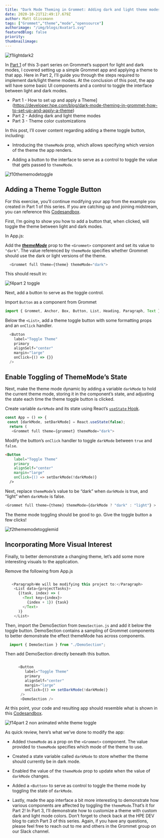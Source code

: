 ```yaml
---
title: "Dark Mode Theming in Grommet: Adding dark and light theme modes"
date: 2020-10-21T12:49:17.679Z
author: Matt Glissmann 
tags: ["Grommet","theme","mode","opensource"]
authorimage: "/img/blogs/Avatar1.svg"
featuredBlog: false
priority:
thumbnailimage:
---
```

![f1lightdark2](https://hpe-developer-portal.s3.amazonaws.com/uploads/media/2020/9/f1lightdark2-1603286799167.png)

In [Part 1](https://developer.hpe.com/blog/dark-mode-theming-in-grommet-how-to-set-up-and-apply-a-theme) of this 3-part series on Grommet’s support for light and dark modes, I covered setting up a simple Grommet app and applying a theme to that app. Here in Part 2, I’ll guide you through the steps required to implement dark/light theme modes. At the conclusion of this post, the app will have some basic UI components and a control to toggle the interface between light and dark modes.

- Part 1 - How to set up and apply a Theme](https://developer.hpe.com/blog/dark-mode-theming-in-grommet-how-to-set-up-and-apply-a-theme)
- Part 2 - Adding dark and light theme modes
- Part 3 - Theme color customizations

In this post, I’ll cover content regarding adding a theme toggle button, including:
  
* Introducing the `themeMode` prop, which allows specifying which version of the theme the app renders.
   
* Adding a button to the interface to serve as a control to toggle the value that gets passed to `themeMode`. 

![f10thememodetoggle](https://hpe-developer-portal.s3.amazonaws.com/uploads/media/2020/9/f10thememodetoggle-1603286872853.gif)

## Adding a Theme Toggle Button
For this exercise, you’ll continue modifying your app from the example you created in Part 1 of this series.  If you are catching up and joining midstream, you can reference this [Codesandbox](https://codesandbox.io/s/grommet-theme-toggle-1adding-theme-rg91i?file=/src/App.js).
   
First, I’m going to show you how to add a button that, when clicked, will toggle the theme between light and dark modes.
    
In App.js:
    
Add the [_**themeMode**_](https://v2.grommet.io/grommet#themeMode) prop to the `<Grommet>` component and set its value to `"dark"`. The value referenced by `themeMode` specifies whether Grommet should use the dark or light versions of the theme.



```javascript
  <Grommet full theme={theme} themeMode="dark">
```

This should result in:


![f4part 2 toggle](https://hpe-developer-portal.s3.amazonaws.com/uploads/media/2020/9/f4part-2-toggle-1603286827841.png)

Next, add a button to serve as the toggle control.
      
Import `Button` as a component from Grommet
     

```javascript
import { Grommet, Anchor, Box, Button, List, Heading, Paragraph, Text } from "grommet";
```
Below the `<List>`, add a theme toggle button with some formatting props and an `onClick` handler.

```javascript
  <Button
    label="Toggle Theme"
    primary
    alignSelf="center"
    margin="large"
    onClick={() => {}} 
  />
```
## Enable Toggling of ThemeMode’s State
Next, make the theme mode dynamic by adding a variable `darkMode` to hold the current theme mode, storing it in the component’s state, and adjusting the state each time the theme toggle button is clicked.
   
Create variable `darkMode` and its state using React’s [`useState` Hook](https://reactjs.org/docs/hooks-state.html).


```javascript
const App = () => {
 const [darkMode, setDarkMode] = React.useState(false);
  return (
   <Grommet full theme={grommet} themeMode="dark">

```

Modify the button’s `onClick` handler to toggle `darkMode` between `true` and `false`.


```html
<Button
    label="Toggle Theme"
    primary
    alignSelf="center"
    margin="large"
    onClick={() => setDarkMode(!darkMode)}
  />

```

Next, replace `themeMode`’s value to be “dark” when `darkMode` is true, and “light” when `darkMode` is false.

```javascript 
<Grommet full theme={theme} themeMode={darkMode ? "dark" : "light"} >
```

The theme mode toggling should be good to go. Give the toggle button a few clicks!

![f2thememodetogglemid](https://hpe-developer-portal.s3.amazonaws.com/uploads/media/2020/9/f2thememodetogglemid-1603286807584.gif)

## Incorporating More Visual Interest
Finally, to better demonstrate a changing theme, let’s add some more interesting visuals to the application.

Remove the following from App.js

 
```javascript

   <Paragraph>We will be modifying this project to:</Paragraph>
    <List data={projectTasks}>
      {(task, index) => (
        <Text key={index}>
          {index + 1}) {task}
        </Text>
      )}
    </List>
```

Then, import the DemoSection from `DemoSection.js` and add it below the toggle button. DemoSection contains a sampling of Grommet components to better demonstrate the effect themeMode has across components.


```javascript
  import { DemoSection } from "./DemoSection";	
```

Then add DemoSection directly beneath this button.


```javascript

      <Button
         label="Toggle Theme"
         primary
         alignSelf="center"
         margin="large"
         onClick={() => setDarkMode(!darkMode)}
       />
       <DemoSection />
```

At this point, your code and resulting app should resemble what is shown in this [Codesandbox](https://codesandbox.io/s/grommet-theme-toggle-2addtogglebutton-txbux?file=/src/App.js).

![f14part 2 non animated white theme toggle](https://hpe-developer-portal.s3.amazonaws.com/uploads/media/2020/9/f14part-2-non-animated-white-theme-toggle-1603286900031.png)

As quick review, here’s what we’ve done to modify the app:
      
* Added `themeMode` as a prop on the `<Grommet>` component. The value provided to `themeMode` specifies which mode of the theme to use.
   
* Created a state variable called `darkMode` to store whether the theme should currently be in dark mode.
   
* Enabled the value of the `themeMode` prop to update when the value of `darkMode` changes.
   
* Added a `<Button>` to serve as control to toggle the theme mode by toggling the state of `darkMode`.
   
* Lastly, made the app interface a bit more interesting to demonstrate how various components are affected by toggling the `themeMode`.That’s it for Part 2! In Part 3, I’ll demonstrate how to customize a theme with custom dark and light mode colors. Don’t forget to check back at the HPE DEV blog to catch Part 3 of this series. Again, if you have any questions, please feel free to reach out to me and others in the Grommet group on our Slack channel.